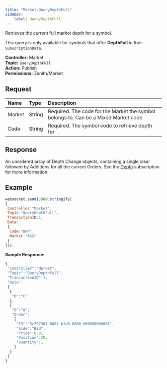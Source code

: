 ```yaml
---
title: "Market:QueryDepthFull"
sidebar:
    label: QueryDepthFull
---
```


Retrieves the current full market depth for a symbol.

This query is only available for symbols that offer **DepthFull** in their `SubscriptionData`.

**Controller:** Market\
**Topic:** `QueryDepthFull`\
**Action:** Publish\
**Permissions:** Zenith/Market

## Request

| **Name** | **Type** | **Description** |
| :--- | :--- | :--- |
| Market | String | Required. The code for the Market the symbol belongs to. Can be a Mixed Market code |
| Code | String | Required. The symbol code to retrieve depth for |

## Response

An unordered array of Depth Change objects, containing a single clear followed by Additions for all the current Orders. See the [Depth](../depth/#depth-change-object) subscription for more information.

## Example

```javascript
websocket.send(JSON.stringify(
{
 Controller:"Market",
 Topic:"QueryDepthFull",
 TransactionID:1,
 Data:
 {
  Code:"BHP",
  Market:"ASX"
 }
}));
```

**Sample Response:**

```javascript
{
 "Controller":"Market",
 "Topic":"QueryDepthFull",
 "TransactionID":1,
 "Data":
 [
  {
   "O":"C"
  },
  {
   "O":"A",
   "Order":
    {
     "ID":"5c797301-0001-bfe6-0000-000000000031",
     "Side":"Bid",
     "Price":0.01,
     "Position":28,
     "Quantity":1
    }
  }
 ]
}
```

